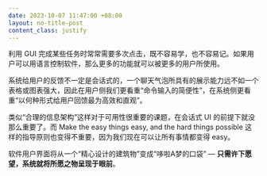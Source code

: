 ```yaml
---
date: 2023-10-07 11:47:00 +08:00
layout: no-title-post
content_class: justify
---
```


利用 GUI 完成某些任务时常常需要多次点击，既不容易学，也不容易记。如果用户可以用语言控制软件，那么更多的功能就可以被更多的用户所使用。

系统给用户的反馈不一定是会话式的，一个聊天气泡所具有的展示能力远不如一个表格或图表强大，因此在用户侧我们更看重“命令输入的简便性”，在系统侧更看重“以何种形式给用户回馈最为高效和直观”。

类似“合理的信息架构”这样对于可用性很重要的课题，在会话式 UI 的前提下就没那么重要了。而 Make the easy things easy, and the hard things possible 这样的指导原则也变得不重要，因为我们现在可以让所有事情都变得 easy。

软件用户界面将从一个“精心设计的建筑物”变成“哆啦A梦的口袋” — **只需许下愿望，系统就将所愿之物呈现于眼前**。